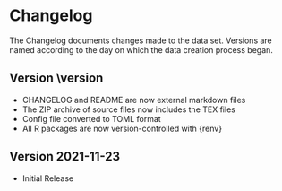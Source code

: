 # Changelog

The Changelog documents changes made to the data set. Versions are named according to the day on which the data creation process began.




## Version \version

- CHANGELOG and README are now external markdown files
- The ZIP archive of source files now includes the TEX files
- Config file converted to TOML format
- All R packages are now version-controlled with {renv}



## Version 2021-11-23

- Initial Release


